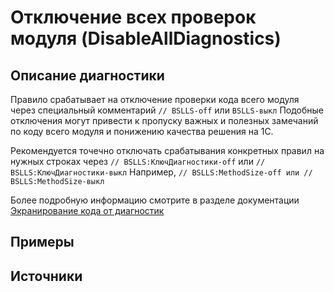 # Отключение всех проверок модуля  (DisableAllDiagnostics)

<!-- Блоки выше заполняются автоматически, не трогать -->
## Описание диагностики
<!-- Описание диагностики заполняется вручную. Необходимо понятным языком описать смысл и схему работу -->
Правило срабатывает на отключение проверки кода всего модуля через специальный комментарий `// BSLLS-off` или `BSLLS-выкл`
Подобные отключения могут привести к пропуску важных и полезных замечаний по коду всего модуля и понижению качества решения на 1С.

Рекомендуется точечно отключать срабатывания конкретных правил на нужных строках через `// BSLLS:КлючДиагностики-off` или `// BSLLS:КлючДиагностики-выкл`
Например, `// BSLLS:MethodSize-off или // BSLLS:MethodSize-выкл`

Более подробную информацию смотрите в разделе документации [Экранирование кода от диагностик](https://1c-syntax.github.io/bsl-language-server/features/DiagnosticIgnorance/)

## Примеры
<!-- В данном разделе приводятся примеры, на которые диагностика срабатывает, а также можно привести пример, как можно исправить ситуацию -->

## Источники
<!-- Необходимо указывать ссылки на все источники, из которых почерпнута информация для создания диагностики -->
<!-- Примеры источников

* Источник: [Стандарт: Тексты модулей](https://its.1c.ru/db/v8std#content:456:hdoc)
* Полезная информация: [Отказ от использования модальных окон](https://its.1c.ru/db/metod8dev#content:5272:hdoc)
* Источник: [Cognitive complexity, ver. 1.4](https://www.sonarsource.com/docs/CognitiveComplexity.pdf) -->
